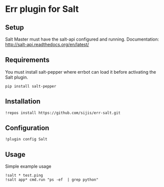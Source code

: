 Err plugin for Salt
===

Setup
---
Salt Master must have the salt-api configured and running.
Documentation: http://salt-api.readthedocs.org/en/latest/

Requirements
---
You must install salt-pepper where errbot can load it before activating the Salt plugin.
```
pip install salt-pepper
```

Installation
---
```
!repos install https://github.com/sijis/err-salt.git
```

Configuration
---
```
!plugin config Salt
```

Usage
---
Simple example usage

```
!salt * test.ping
!salt app* cmd.run "ps -ef  | grep python"
```

